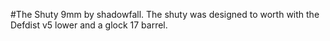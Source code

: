 #The Shuty 9mm by shadowfall.
The shuty was designed to worth with the Defdist v5 lower and a glock 17 barrel.
